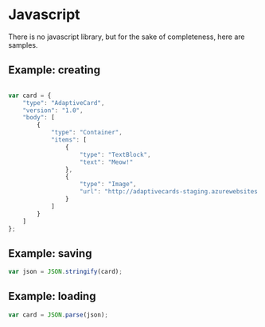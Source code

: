 # Javascript
There is no javascript library, but for the sake of completeness, here are samples.

## Example: creating 
```javascript

var card = {
    "type": "AdaptiveCard",
    "version": "1.0",
    "body": [
        {
            "type": "Container",
            "items": [
                {
                    "type": "TextBlock",
                    "text": "Meow!"
                },
                {
                    "type": "Image",
                    "url": "http://adaptivecards-staging.azurewebsites.net/api/cat"
                }
            ]
        }
    ]
};
```
## Example: saving 
```javascript
var json = JSON.stringify(card);
```

## Example: loading 
```javascript
var card = JSON.parse(json);
```

